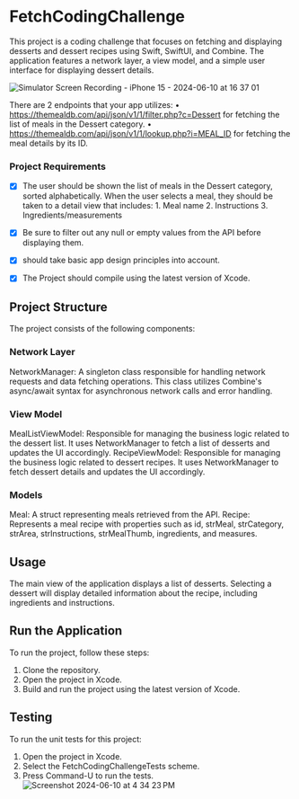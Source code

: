 # FetchCodingChallenge
This project is a coding challenge that focuses on fetching and displaying desserts and dessert recipes using Swift, SwiftUI, and Combine. The application features a network layer, a view model, and a simple user interface for displaying dessert details.

![Simulator Screen Recording - iPhone 15 - 2024-06-10 at 16 37 01](https://github.com/kmist1/FetchCodingChallenge/assets/43079622/93db64e7-174a-40a1-b8e4-4b3caecfc518)

There are 2 endpoints that your app utilizes:
• https://themealdb.com/api/json/v1/1/filter.php?c=Dessert for fetching the
list of meals in the Dessert category.
• https://themealdb.com/api/json/v1/1/lookup.php?i=MEAL_ID for fetching the meal details by its ID. 

### Project Requirements

- [x] The user should be shown the list of meals in the Dessert category, sorted
alphabetically.
When the user selects a meal, they should be taken to a detail view that
includes:
      1. Meal name 
      2. Instructions
      3. Ingredients/measurements

- [x] Be sure to filter out any null or empty values from the API before displaying
them.
- [x] should take basic app design principles into account.
- [x] The Project should compile using the latest version of Xcode. 

## Project Structure
The project consists of the following components:

### Network Layer
NetworkManager: A singleton class responsible for handling network requests and data fetching operations. This class utilizes Combine's async/await syntax for asynchronous network calls and error handling.

### View Model
MealListViewModel: Responsible for managing the business logic related to the dessert list. It uses NetworkManager to fetch a list of desserts and updates the UI accordingly.
RecipeViewModel: Responsible for managing the business logic related to dessert recipes. It uses NetworkManager to fetch dessert details and updates the UI accordingly.

### Models
Meal: A struct representing meals retrieved from the API.
Recipe: Represents a meal recipe with properties such as id, strMeal, strCategory, strArea, strInstructions, strMealThumb, ingredients, and measures.

## Usage
The main view of the application displays a list of desserts. Selecting a dessert will display detailed information about the recipe, including ingredients and instructions.

## Run the Application
To run the project, follow these steps:

1. Clone the repository.
2. Open the project in Xcode.
3. Build and run the project using the latest version of Xcode.

## Testing
To run the unit tests for this project:

1. Open the project in Xcode.
2. Select the FetchCodingChallengeTests scheme.
3. Press Command-U to run the tests.
![Screenshot 2024-06-10 at 4 34 23 PM](https://github.com/kmist1/FetchCodingChallenge/assets/43079622/6f41ad7d-7c68-441c-9df0-ea2e32427b20)


